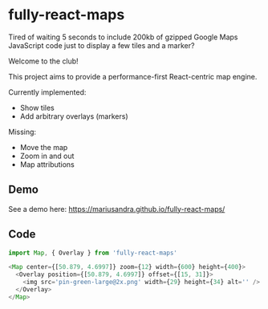 # fully-react-maps

Tired of waiting 5 seconds to include 200kb of gzipped Google Maps JavaScript code just to display a few tiles and a marker?

Welcome to the club!

This project aims to provide a performance-first React-centric map engine.

Currently implemented:

- Show tiles
- Add arbitrary overlays (markers)

Missing:

- Move the map
- Zoom in and out
- Map attributions

## Demo

See a demo here: https://mariusandra.github.io/fully-react-maps/

## Code

```js
import Map, { Overlay } from 'fully-react-maps'

<Map center={[50.879, 4.6997]} zoom={12} width={600} height={400}>
  <Overlay position={[50.879, 4.6997]} offset={[15, 31]}>
    <img src='pin-green-large@2x.png' width={29} height={34} alt='' />
  </Overlay>
</Map>
```

